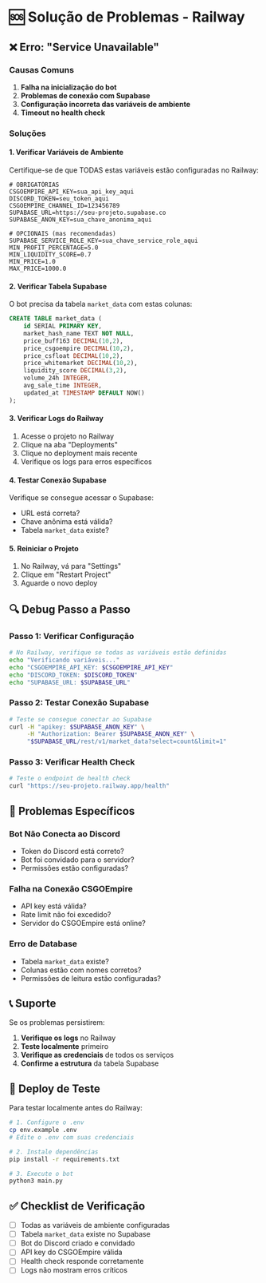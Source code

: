 # 🆘 Solução de Problemas - Railway

## ❌ Erro: "Service Unavailable"

### Causas Comuns

1. **Falha na inicialização do bot**
2. **Problemas de conexão com Supabase**
3. **Configuração incorreta das variáveis de ambiente**
4. **Timeout no health check**

### Soluções

#### 1. Verificar Variáveis de Ambiente

Certifique-se de que TODAS estas variáveis estão configuradas no Railway:

```env
# OBRIGATÓRIAS
CSGOEMPIRE_API_KEY=sua_api_key_aqui
DISCORD_TOKEN=seu_token_aqui
CSGOEMPIRE_CHANNEL_ID=123456789
SUPABASE_URL=https://seu-projeto.supabase.co
SUPABASE_ANON_KEY=sua_chave_anonima_aqui

# OPCIONAIS (mas recomendadas)
SUPABASE_SERVICE_ROLE_KEY=sua_chave_service_role_aqui
MIN_PROFIT_PERCENTAGE=5.0
MIN_LIQUIDITY_SCORE=0.7
MIN_PRICE=1.0
MAX_PRICE=1000.0
```

#### 2. Verificar Tabela Supabase

O bot precisa da tabela `market_data` com estas colunas:

```sql
CREATE TABLE market_data (
    id SERIAL PRIMARY KEY,
    market_hash_name TEXT NOT NULL,
    price_buff163 DECIMAL(10,2),
    price_csgoempire DECIMAL(10,2),
    price_csfloat DECIMAL(10,2),
    price_whitemarket DECIMAL(10,2),
    liquidity_score DECIMAL(3,2),
    volume_24h INTEGER,
    avg_sale_time INTEGER,
    updated_at TIMESTAMP DEFAULT NOW()
);
```

#### 3. Verificar Logs do Railway

1. Acesse o projeto no Railway
2. Clique na aba "Deployments"
3. Clique no deployment mais recente
4. Verifique os logs para erros específicos

#### 4. Testar Conexão Supabase

Verifique se consegue acessar o Supabase:
- URL está correta?
- Chave anônima está válida?
- Tabela `market_data` existe?

#### 5. Reiniciar o Projeto

1. No Railway, vá para "Settings"
2. Clique em "Restart Project"
3. Aguarde o novo deploy

## 🔍 Debug Passo a Passo

### Passo 1: Verificar Configuração
```bash
# No Railway, verifique se todas as variáveis estão definidas
echo "Verificando variáveis..."
echo "CSGOEMPIRE_API_KEY: $CSGOEMPIRE_API_KEY"
echo "DISCORD_TOKEN: $DISCORD_TOKEN"
echo "SUPABASE_URL: $SUPABASE_URL"
```

### Passo 2: Testar Conexão Supabase
```bash
# Teste se consegue conectar ao Supabase
curl -H "apikey: $SUPABASE_ANON_KEY" \
     -H "Authorization: Bearer $SUPABASE_ANON_KEY" \
     "$SUPABASE_URL/rest/v1/market_data?select=count&limit=1"
```

### Passo 3: Verificar Health Check
```bash
# Teste o endpoint de health check
curl "https://seu-projeto.railway.app/health"
```

## 🚨 Problemas Específicos

### Bot Não Conecta ao Discord
- Token do Discord está correto?
- Bot foi convidado para o servidor?
- Permissões estão configuradas?

### Falha na Conexão CSGOEmpire
- API key está válida?
- Rate limit não foi excedido?
- Servidor do CSGOEmpire está online?

### Erro de Database
- Tabela `market_data` existe?
- Colunas estão com nomes corretos?
- Permissões de leitura estão configuradas?

## 📞 Suporte

Se os problemas persistirem:

1. **Verifique os logs** no Railway
2. **Teste localmente** primeiro
3. **Verifique as credenciais** de todos os serviços
4. **Confirme a estrutura** da tabela Supabase

## 🔄 Deploy de Teste

Para testar localmente antes do Railway:

```bash
# 1. Configure o .env
cp env.example .env
# Edite o .env com suas credenciais

# 2. Instale dependências
pip install -r requirements.txt

# 3. Execute o bot
python3 main.py
```

## ✅ Checklist de Verificação

- [ ] Todas as variáveis de ambiente configuradas
- [ ] Tabela `market_data` existe no Supabase
- [ ] Bot do Discord criado e convidado
- [ ] API key do CSGOEmpire válida
- [ ] Health check responde corretamente
- [ ] Logs não mostram erros críticos
